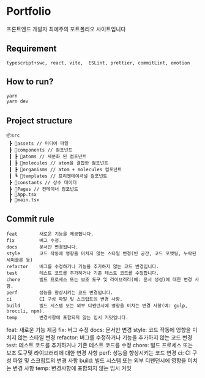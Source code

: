# Portfolio

프론트엔드 개발자 최예주의 포트폴리오 사이트입니다

## Requirement

```
typescript+swc, react, vite,  ESLint, prettier, commitLint, emotion
```

## How to run?

```bash
yarn
yarn dev
```

## Project structure

```
📦src
 ┣ 📂assets // 미디어 파일
 ┣ 📂components // 컴포넌트
 ┃ ┣ 📂atoms // 세분화 된 컴포넌트
 ┃ ┣ 📂molecules // atom을 결합한 컴포넌트
 ┃ ┣ 📂organisms // atom + molecules 컴포넌트
 ┃ ┗ 📂templates // 프리젠테이셔널 컴포넌트
 ┣ 📂constants // 상수 데이터
 ┣ 📂Pages // 컨테이너 컴포넌트
 ┣ 📜App.tsx
 ┣ 📜main.tsx
```

## Commit rule

```
feat        새로운 기능을 제공합니다.
fix         버그 수정.
docs        문서만 변경됩니다.
style       코드 작동에 영향을 미치지 않는 스타일 변경(빈 공간, 코드 포멧팅, 누락된 세미콜론 등)
refactor    버그를 수정하거나 기능을 추가하지 않는 코드 변경입니다.
test        테스트 코드를 추가하거나 기존 테스트 코드를 수정합니다.
chore       빌드 프로세스 또는 보조 도구 및 라이브러리(예: 문서 생성)에 대한 변경 사항.
perf        성능을 향상시키는 코드 변경입니다.
ci          CI 구성 파일 및 스크립트의 변경 사항.
build       빌드 시스템 또는 외부 디펜던시에 영향을 미치는 변경 사항(예: gulp, broccli, npm).
temp        변경사항에 포함되지 않는 임시 커밋입니다.
```

feat: 새로운 기능 제공
fix: 버그 수정
docs: 문서만 변경
style: 코드 작동에 영향을 미치지 않는 스타일 변경
refactor: 버그를 수정하거나 기능을 추가하지 않는 코드 변경
test: 테스트 코드를 추가하거나 기존 테스트 코드를 수정
chore: 빌드 프로세스 또는 보조 도구및 라이브러리에 대한 변경 사항
perf: 성능을 향상시키는 코드 변경
ci: CI 구성 파일 및 스크립트의 변경 사항
build: 빌드 시스템 또는 외부 디펜던시에 영향을 미치는 변경 사항
temp: 변경사항에 포함되지 않는 임시 커밋
